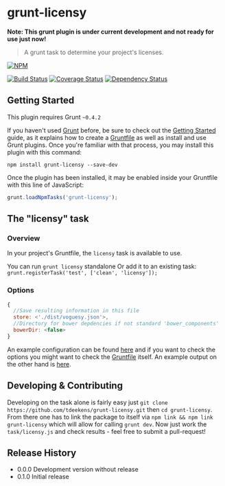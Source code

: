 # grunt-licensy

**Note: This grunt plugin is under current development and not ready for use just now!**

> A grunt task to determine your project's licenses.

[![NPM](https://nodei.co/npm/grunt-licensy.png?mini=true)](https://nodei.co/npm/grunt-licensy/)

[![Build Status](https://travis-ci.org/tdeekens/grunt-licensy.svg?branch=master)](https://travis-ci.org/tdeekens/grunt-licensy)
[![Coverage Status](https://coveralls.io/repos/tdeekens/grunt-licensy/badge.png)](https://coveralls.io/r/tdeekens/grunt-licensy)
[![Dependency Status](https://david-dm.org/tdeekens/grunt-licensy.svg?style=flat)](https://david-dm.org/tdeekens/grunt-licensy)

## Getting Started
This plugin requires Grunt `~0.4.2`

If you haven't used [Grunt](http://gruntjs.com/) before, be sure to check out the [Getting Started](http://gruntjs.com/getting-started) guide, as it explains how to create a [Gruntfile](http://gruntjs.com/sample-gruntfile) as well as install and use Grunt plugins. Once you're familiar with that process, you may install this plugin with this command:

```shell
npm install grunt-licensy --save-dev
```

Once the plugin has been installed, it may be enabled inside your Gruntfile with this line of JavaScript:

```js
grunt.loadNpmTasks('grunt-licensy');
```

## The "licensy" task

### Overview
In your project's Gruntfile, the `licensy` task is available to use.

You can run `grunt licensy` standalone
Or add it to an existing task: `grunt.registerTask('test', ['clean', 'licensy']);`

### Options

```javascript
{
  //Save resulting information in this file
  store: <'./dist/voguesy.json'>,
  //Directory for bower depdencies if not standard 'bower_components'
  bowerDir: <false>
}
```

An example configuration can be found [here](https://github.com/tdeekens/grunt-licensy/blob/master/grunt/tasks/licensy.js) and if you want to check the options you might want to check the [Gruntfile](https://github.com/tdeekens/grunt-licensy/blob/master/tasks/licensy.js) itself.
An example output on the other hand is [here](https://github.com/tdeekens/grunt-licensy/blob/master/dist/licensy.json).

## Developing & Contributing

Developing on the task alone is fairly easy just `git clone https://github.com/tdeekens/grunt-licensy.git` then `cd grunt-licensy`. From there one has to link the package to itself via `npm link && npm link grunt-licensy` which will allow for calling `grunt dev`. Now just work the `task/licensy.js` and check results - feel free to submit a pull-request!

## Release History
- 0.0.0 Development version without release
- 0.1.0 Initial release

